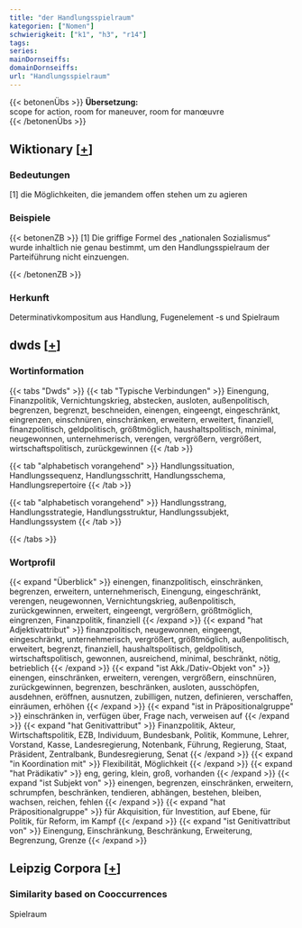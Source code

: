 ```yaml
---
title: "der Handlungsspielraum"
kategorien: ["Nomen"]
schwierigkeit: ["k1", "h3", "r14"]
tags:
series:
mainDornseiffs:
domainDornseiffs:
url: "Handlungsspielraum"
---
```


{{< betonenÜbs >}}
**Übersetzung:**  
scope for action, room for maneuver, room for manœuvre  
{{< /betonenÜbs >}}

## Wiktionary [[+](https://de.wiktionary.org/wiki/Handlungsspielraum)]

### Bedeutungen
[1] die Möglichkeiten, die jemandem offen stehen um zu agieren  

### Beispiele
{{< betonenZB >}}
[1] Die griffige Formel des „nationalen Sozialismus“ wurde inhaltlich nie genau bestimmt, um den Handlungsspielraum der Parteiführung nicht einzuengen.  

{{< /betonenZB >}}
### Herkunft
Determinativkompositum aus Handlung, Fugenelement -s und Spielraum  



## dwds [[+](https://www.dwds.de/wb/Handlungsspielraum)]

### Wortinformation
{{< tabs "Dwds" >}}
{{< tab "Typische Verbindungen" >}}
Einengung, Finanzpolitik, Vernichtungskrieg, abstecken, ausloten, außenpolitisch, begrenzen, begrenzt, beschneiden, einengen, eingeengt, eingeschränkt, eingrenzen, einschnüren, einschränken, erweitern, erweitert, finanziell, finanzpolitisch, geldpolitisch, größtmöglich, haushaltspolitisch, minimal, neugewonnen, unternehmerisch, verengen, vergrößern, vergrößert, wirtschaftspolitisch, zurückgewinnen
{{< /tab >}}

{{< tab "alphabetisch vorangehend" >}}
Handlungssituation, Handlungssequenz, Handlungsschritt, Handlungsschema, Handlungsrepertoire
{{< /tab >}}

{{< tab "alphabetisch vorangehend" >}}
Handlungsstrang, Handlungsstrategie, Handlungsstruktur, Handlungssubjekt, Handlungssystem
{{< /tab >}}

{{< /tabs >}}

### Wortprofil
{{< expand "Überblick" >}} einengen, finanzpolitisch, einschränken, begrenzen, erweitern, unternehmerisch, Einengung, eingeschränkt, verengen, neugewonnen, Vernichtungskrieg, außenpolitisch, zurückgewinnen, erweitert, eingeengt, vergrößern, größtmöglich, eingrenzen, Finanzpolitik, finanziell {{< /expand >}}
{{< expand "hat Adjektivattribut" >}} finanzpolitisch, neugewonnen, eingeengt, eingeschränkt, unternehmerisch, vergrößert, größtmöglich, außenpolitisch, erweitert, begrenzt, finanziell, haushaltspolitisch, geldpolitisch, wirtschaftspolitisch, gewonnen, ausreichend, minimal, beschränkt, nötig, betrieblich {{< /expand >}}
{{< expand "ist Akk./Dativ-Objekt von" >}} einengen, einschränken, erweitern, verengen, vergrößern, einschnüren, zurückgewinnen, begrenzen, beschränken, ausloten, ausschöpfen, ausdehnen, eröffnen, ausnutzen, zubilligen, nutzen, definieren, verschaffen, einräumen, erhöhen {{< /expand >}}
{{< expand "ist in Präpositionalgruppe" >}} einschränken in, verfügen über, Frage nach, verweisen auf {{< /expand >}}
{{< expand "hat Genitivattribut" >}} Finanzpolitik, Akteur, Wirtschaftspolitik, EZB, Individuum, Bundesbank, Politik, Kommune, Lehrer, Vorstand, Kasse, Landesregierung, Notenbank, Führung, Regierung, Staat, Präsident, Zentralbank, Bundesregierung, Senat {{< /expand >}}
{{< expand "in Koordination mit" >}} Flexibilität, Möglichkeit {{< /expand >}}
{{< expand "hat Prädikativ" >}} eng, gering, klein, groß, vorhanden {{< /expand >}}
{{< expand "ist Subjekt von" >}} einengen, begrenzen, einschränken, erweitern, schrumpfen, beschränken, tendieren, abhängen, bestehen, bleiben, wachsen, reichen, fehlen {{< /expand >}}
{{< expand "hat Präpositionalgruppe" >}} für Akquisition, für Investition, auf Ebene, für Politik, für Reform, im Kampf {{< /expand >}}
{{< expand "ist Genitivattribut von" >}} Einengung, Einschränkung, Beschränkung, Erweiterung, Begrenzung, Grenze {{< /expand >}}

## Leipzig Corpora [[+](https://corpora.uni-leipzig.de/en/res?word=Handlungsspielraum&corpusId=deu_newscrawl-public_2018)]


### Similarity based on Cooccurrences
Spielraum


